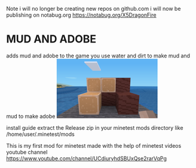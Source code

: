 Note i will no longer be creating new repos on github.com i will now be publishing on notabug.org https://notabug.org/X5DragonFire
# MUD AND ADOBE
adds mud and adobe to the game
you use water and dirt to make mud and mud to make adobe
![alt text](https://github.com/DragonFire125/Minetest_mud_adobe/blob/main/screenshot.png?raw=true)

install guide extract the Release zip in your minetest mods directory like /home/user/.minetest/mods

This is my first mod for minetest made with the help of minetest videos youtube channel
https://www.youtube.com/channel/UCdiuryhdSBUxQse2rarVqPg
